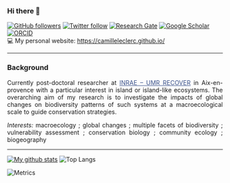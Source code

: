 ### Hi there 👋
[![GitHub followers](https://img.shields.io/github/followers/CamilleLeclerc?label=Follow&style=flat-square&logo=github&logoColor=white&colorB=0C0504)](https://github.com/login?return_to=%2FCamilleLeclerc)
[![Twitter follow](https://img.shields.io/twitter/follow/_LeclercCamille?label=%20%40_LeclercCamille&style=flat-square&labelColor=2E7DEF&logo=twitter&logoColor=white&colorB=0D47A1)](https://twitter.com/_LeclercCamille)
[![Research Gate](https://img.shields.io/badge/-Research%20Gate-green.svg?style=flat-square&logo=researchgate&logoColor=white&colorB=616161&labelColor=00BFA5)](https://www.researchgate.net/profile/Camille-Leclerc-5)
[![Google Scholar](https://img.shields.io/badge/-Google%20Scholar-blue.svg?style=flat-square&logo=googlescholar&logoColor=white&colorB=2E7DEF&labelColor=2ECFEF)](https://scholar.google.com/citations?hl=fr&user=fseXcHIAAAAJ&view_op=list_works&sortby=pubdate)
[![ORCID](https://img.shields.io/badge/-ORCID-green.svg?style=flat-square&logo=orcid&logoColor=white&colorB=71DA0E&labelColor=0EDA11)](https://orcid.org/0000-0001-5830-1787)  
💻 My personal website: https://camilleleclerc.github.io/

------  
### Background
<p align="justify"> Currently post-doctoral researcher at <a href="https://www6.paca.inrae.fr/recover/" target="_blank" style="color:#3B528B;">INRAE – UMR RECOVER</a> in Aix-en-provence with a particular interest in island or island-like ecosystems. The overarching aim of my research is to investigate the impacts of global changes on biodiversity patterns of such systems at a macroecological scale to guide conservation strategies. </p>

<p align="justify"> <i>Interests:</i> macroecology ; global changes ; multiple facets of biodiversity ; vulnerability assessment ; conservation biology ; community ecology ; biogeography </p>

------  
[![My github stats](https://github-readme-stats.vercel.app/api?username=CamilleLeclerc&count_private=true&show_icons=true&theme=default)](https://github.com/anuraghazra/github-readme-stats)
![Top Langs](https://github-readme-stats.vercel.app/api/top-langs/?username=CamilleLeclerc&langs_count=4&layout=compact&theme=default)

![Metrics](https://metrics.lecoq.io/CamilleLeclerc?template=classic&config.timezone=France%2FParis)



<!--
**CamilleLeclerc/CamilleLeclerc** is a ✨ _special_ ✨ repository because its `README.md` (this file) appears on your GitHub profile.

Here are some ideas to get you started:

- 🔭 I’m currently working on ...
- 🌱 I’m currently learning ...
- 👯 I’m looking to collaborate on ...
- 🤔 I’m looking for help with ...
- 💬 Ask me about ...
- 📫 How to reach me: ...
- 😄 Pronouns: ...
- ⚡ Fun fact: ...
-->

